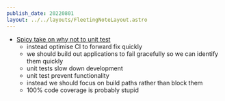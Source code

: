```yaml
---
publish_date: 20220801    
layout: ../../layouts/FleetingNoteLayout.astro
---
```

- [Spicy take on why not to unit test](https://www.youtube.com/watch?v=ZGKGb109-I4&t=357s)
	- instead optimise CI to forward fix quickly
	- we should build out applications to fail gracefully so we can identify them quickly
	- unit tests slow down development
	- unit test prevent functionality
	- instead we should focus on build paths rather than block them
	- 100% code coverage is probably stupid
